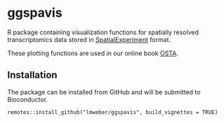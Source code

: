 # ggspavis

R package containing visualization functions for spatially resolved transcriptomics data stored in [SpatialExperiment](https://bioconductor.org/packages/SpatialExperiment) format.

These plotting functions are used in our online book [OSTA](https://lmweber.org/OSTA-book/).


## Installation

The package can be installed from GitHub and will be submitted to Bioconductor.

```
remotes::install_github("lmweber/ggspavis", build_vignettes = TRUE)
```

